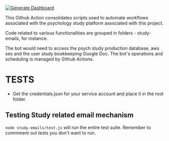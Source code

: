[![Generate Dashboard](https://github.com/tattle-made/Comparative-Study-of-Various-Incentives-and-their-Effect-on-Content-Sharing-Behaviour/actions/workflows/test-cron.yml/badge.svg?branch=main&event=schedule)](https://github.com/tattle-made/Comparative-Study-of-Various-Incentives-and-their-Effect-on-Content-Sharing-Behaviour/actions/workflows/test-cron.yml)

This Github Action consolidates scripts used to automate workflows associated with the psychology study platform associated with this project.

Code related to various functionalities are grouped in folders - study-emails, for instance.

The bot would need to access the psych study production database, aws ses and the user study bookkeeping Google Doc. The bot's operations and scheduling is managed by Github Actions.

# TESTS

- Get the credentials.json for your service account and place it in the root folder.

## Testing Study related email mechanism

`node study-emails/test.js` will run the entire test suite.
Remember to commment out tests you don't want to run.
